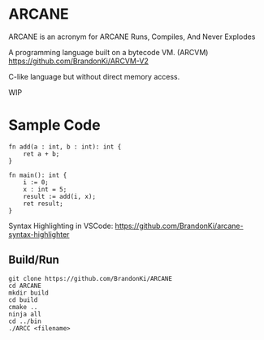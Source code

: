 # ARCANE
ARCANE is an acronym for
ARCANE Runs, Compiles, And Never Explodes

A programming language built on a bytecode VM. (ARCVM)
https://github.com/BrandonKi/ARCVM-V2

C-like language but without direct memory access.

WIP

# Sample Code

```zig
fn add(a : int, b : int): int {
    ret a + b;
}

fn main(): int {
    i := 0;
    x : int = 5;
    result := add(i, x);
    ret result;
}
```
Syntax Highlighting in VSCode: https://github.com/BrandonKi/arcane-syntax-highlighter

## Build/Run

```
git clone https://github.com/BrandonKi/ARCANE
cd ARCANE
mkdir build
cd build
cmake ..
ninja all
cd ../bin
./ARCC <filename>
```

